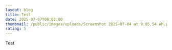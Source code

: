 ```yaml
---
layout: blog
title: Test
date: 2025-07-07T06:03:00
thumbnail: /public/images/uploads/Screenshot 2025-07-04 at 9.05.54 AM.png
rating: 5
---
```


Test
